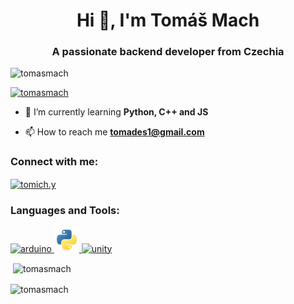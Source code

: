 <h1 align="center">Hi 👋, I'm Tomáš Mach</h1>
<h3 align="center">A passionate backend developer from Czechia</h3>

<p align="left"> <img src="https://komarev.com/ghpvc/?username=tomasmach&label=Profile%20views&color=0e75b6&style=flat" alt="tomasmach" /> </p>

<p align="left"> <a href="https://github.com/ryo-ma/github-profile-trophy"><img src="https://github-profile-trophy.vercel.app/?username=tomasmach" alt="tomasmach" /></a> </p>

- 🌱 I’m currently learning **Python, C++ and JS**

- 📫 How to reach me **tomades1@gmail.com**

<h3 align="left">Connect with me:</h3>
<p align="left">
<a href="https://instagram.com/tomich.y" target="blank"><img align="center" src="https://raw.githubusercontent.com/rahuldkjain/github-profile-readme-generator/master/src/images/icons/Social/instagram.svg" alt="tomich.y" height="30" width="40" /></a>
</p>

<h3 align="left">Languages and Tools:</h3>
<p align="left"> <a href="https://www.arduino.cc/" target="_blank" rel="noreferrer"> <img src="https://cdn.worldvectorlogo.com/logos/arduino-1.svg" alt="arduino" width="40" height="40"/> </a> <a href="https://www.python.org" target="_blank" rel="noreferrer"> <img src="https://raw.githubusercontent.com/devicons/devicon/master/icons/python/python-original.svg" alt="python" width="40" height="40"/> </a> <a href="https://unity.com/" target="_blank" rel="noreferrer"> <img src="https://www.vectorlogo.zone/logos/unity3d/unity3d-icon.svg" alt="unity" width="40" height="40"/> </a> </p>

<p>&nbsp;<img align="center" src="https://github-readme-stats.vercel.app/api?username=tomasmach&show_icons=true&locale=en" alt="tomasmach" /></p>

<p><img align="center" src="https://github-readme-streak-stats.herokuapp.com/?user=tomasmach&" alt="tomasmach" /></p>
